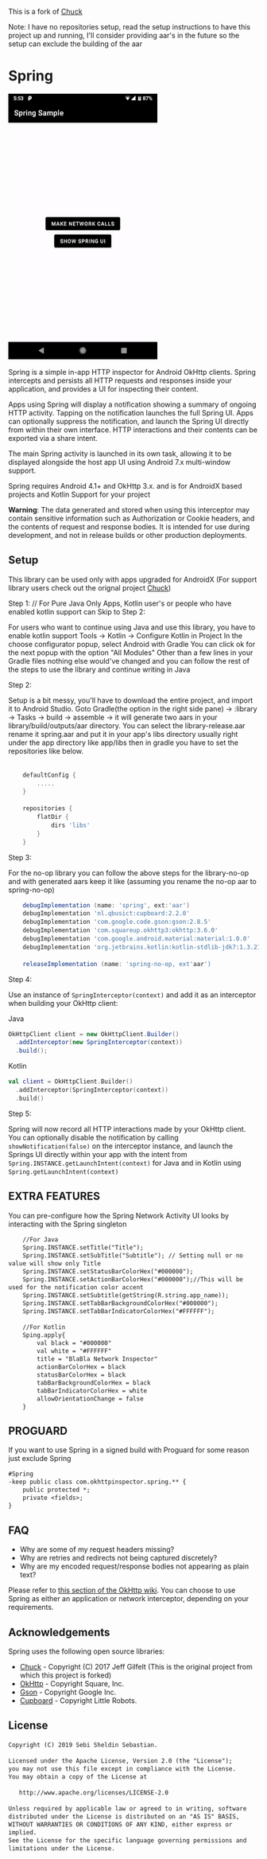 This is a fork of [Chuck](https://github.com/jgilfelt/chuck)

Note: I have no repositories setup, read the setup instructions to have this project up and running, I'll consider providing aar's in the future so the setup can exclude the building of the aar

Spring
======

![Spring](assets/spring.gif)

Spring is a simple in-app HTTP inspector for Android OkHttp clients. Spring intercepts and persists all HTTP requests and responses inside your application, and provides a UI for inspecting their content.

Apps using Spring will display a notification showing a summary of ongoing HTTP activity. Tapping on the notification launches the full Spring UI. Apps can optionally suppress the notification, and launch the Spring UI directly from within their own interface. HTTP interactions and their contents can be exported via a share intent.

The main Spring activity is launched in its own task, allowing it to be displayed alongside the host app UI using Android 7.x multi-window support.

Spring requires Android 4.1+ and OkHttp 3.x. and is for AndroidX based projects and Kotlin Support for your project

**Warning**: The data generated and stored when using this interceptor may contain sensitive information such as Authorization or Cookie headers, and the contents of request and response bodies. It is intended for use during development, and not in release builds or other production deployments.

Setup
-----

This library can be used only with apps upgraded for AndroidX (For support library users check out the orignal project [Chuck](https://github.com/jgilfelt/chuck))

Step 1: // For Pure Java Only Apps, Kotlin user's or people who have enabled kotlin support can Skip to Step 2:

For users who want to continue using Java and use this library, you have to enable kotlin support
Tools -> Kotlin -> Configure Kotlin in Project
In the choose configurator popup, select Android with Gradle
You can click ok for the next popup with the option "All Modules"
Other than a few lines in your Gradle files nothing else would've changed and you can follow the rest of the steps to use the library and continue writing in Java

Step 2:

Setup is a bit messy, you'll have to download the entire project, and import it to Android Studio.
Goto Gradle(the option in the right side pane) -> :library -> Tasks -> build -> assemble -> it will generate two aars in your library/build/outputs/aar directory.
You can select the library-release.aar rename it spring.aar and put it in your app's libs directory usually right under the app directory like app/libs then in gradle you have to set the repositories like below.

```gradle

    defaultConfig {
        .....
    }
    
    repositories {
        flatDir {
            dirs 'libs'
        }
    }
```

Step 3:

For the no-op library you can follow the above steps for the library-no-op and with generated aars keep it like (assuming you rename the no-op aar to spring-no-op)

```gradle
    debugImplementation (name: 'spring', ext:'aar')
    debugImplementation 'nl.qbusict:cupboard:2.2.0'
    debugImplementation 'com.google.code.gson:gson:2.8.5'
    debugImplementation 'com.squareup.okhttp3:okhttp:3.6.0'
    debugImplementation 'com.google.android.material:material:1.0.0'
    debugImplementation 'org.jetbrains.kotlin:kotlin-stdlib-jdk7:1.3.21'
   
    releaseImplementation (name: 'spring-no-op, ext'aar')
```

Step 4:

Use an instance of `SpringInterceptor(context)` and add it as an interceptor when building your OkHttp client:

Java
```java
OkHttpClient client = new OkHttpClient.Builder()
  .addInterceptor(new SpringInterceptor(context))
  .build();
```

Kotlin
```kotlin
val client = OkHttpClient.Builder()
  .addInterceptor(SpringInterceptor(context))
  .build()
```

Step 5:

Spring will now record all HTTP interactions made by your OkHttp client. You can optionally disable the notification by calling `showNotification(false)` on the interceptor instance, and launch the Springs UI directly within your app with the intent from `Spring.INSTANCE.getLaunchIntent(context)` for Java and in Kotlin using `Spring.getLaunchIntent(context)`

EXTRA FEATURES
--------------

You can pre-configure how the Spring Network Activity UI looks by interacting with the Spring singleton

        //For Java
        Spring.INSTANCE.setTitle("Title");
        Spring.INSTANCE.setSubTitle("Subtitle"); // Setting null or no value will show only Title
        Spring.INSTANCE.setStatusBarColorHex("#000000");
        Spring.INSTANCE.setActionBarColorHex("#000000");//This will be used for the notification color accent
        Spring.INSTANCE.setSubtitle(getString(R.string.app_name));
        Spring.INSTANCE.setTabBarBackgroundColorHex("#000000");
        Spring.INSTANCE.setTabBarIndicatorColorHex("#FFFFFF");
        
        //For Kotlin
        Sping.apply{
            val black = "#000000"
            val white = "#FFFFFF"
            title = "BlaBla Network Inspector"
            actionBarColorHex = black
            statusBarColorHex = black
            tabBarBackgroundColorHex = black
            tabBarIndicatorColorHex = white
            allowOrientationChange = false
        }
        
PROGUARD
--------

If you want to use Spring in a signed build with Proguard for some reason just exclude Spring

```proguard
#Spring
-keep public class com.okhttpinspector.spring.** {
    public protected *;
    private <fields>;
}
```

FAQ
---

- Why are some of my request headers missing?
- Why are retries and redirects not being captured discretely?
- Why are my encoded request/response bodies not appearing as plain text?

Please refer to [this section of the OkHttp wiki](https://github.com/square/okhttp/wiki/Interceptors#choosing-between-application-and-network-interceptors). You can choose to use Spring as either an application or network interceptor, depending on your requirements.

Acknowledgements
----------------

Spring uses the following open source libraries:

- [Chuck](https://github.com/jgilfelt/chuck) - Copyright (C) 2017 Jeff Gilfelt (This is the original project from which this project is forked)
- [OkHttp](https://github.com/square/okhttp) - Copyright Square, Inc.
- [Gson](https://github.com/google/gson) - Copyright Google Inc.
- [Cupboard](https://bitbucket.org/littlerobots/cupboard) - Copyright Little Robots.

License
-------
    
    Copyright (C) 2019 Sebi Sheldin Sebastian.

    Licensed under the Apache License, Version 2.0 (the "License");
    you may not use this file except in compliance with the License.
    You may obtain a copy of the License at

       http://www.apache.org/licenses/LICENSE-2.0

    Unless required by applicable law or agreed to in writing, software
    distributed under the License is distributed on an "AS IS" BASIS,
    WITHOUT WARRANTIES OR CONDITIONS OF ANY KIND, either express or implied.
    See the License for the specific language governing permissions and
    limitations under the License.
